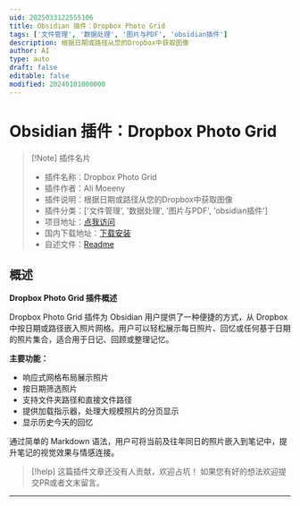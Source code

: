 ```yaml
---
uid: 2025033122555106
title: Obsidian 插件：Dropbox Photo Grid
tags: ['文件管理', '数据处理', '图片与PDF', 'obsidian插件']
description: 根据日期或路径从您的Dropbox中获取图像
author: AI
type: auto
draft: false
editable: false
modified: 20240101000000
---
```


# Obsidian 插件：Dropbox Photo Grid

> [!Note] 插件名片
> - 插件名称：Dropbox Photo Grid
> - 插件作者：Ali Moeeny
> - 插件说明：根据日期或路径从您的Dropbox中获取图像
> - 插件分类：['文件管理', '数据处理', '图片与PDF', 'obsidian插件']
> - 项目地址：[点我访问](https://github.com/alimoeeny/obsidian-dropbox-photo-grid)
> - 国内下载地址：[下载安装](https://pkmer.cn/products/plugin/pluginMarket/?dropbox-photo-grid)
> - 自述文件：[Readme](https://ghproxy.net/https://raw.githubusercontent.com/alimoeeny/obsidian-dropbox-photo-grid/main/README.md)



## 概述

**Dropbox Photo Grid 插件概述**

Dropbox Photo Grid 插件为 Obsidian 用户提供了一种便捷的方式，从 Dropbox 中按日期或路径嵌入照片网格。用户可以轻松展示每日照片、回忆或任何基于日期的照片集合，适合用于日记、回顾或整理记忆。

**主要功能：**
- 响应式网格布局展示照片
- 按日期筛选照片
- 支持文件夹路径和直接文件路径
- 提供加载指示器，处理大规模照片的分页显示
- 显示历史今天的回忆

通过简单的 Markdown 语法，用户可将当前及往年同日的照片嵌入到笔记中，提升笔记的视觉效果与情感连接。


> [!help] 
> 这篇插件文章还没有人贡献，欢迎占坑！
> 如果您有好的想法欢迎提交PR或者文末留言。
> 

---



